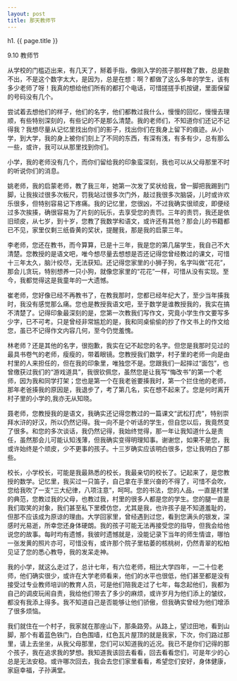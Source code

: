 ```yaml
---
layout: post
title: 那天教师节
---
```


h1. {{ page.title }}

9.10 教师节 

从学校的门槛迈出来，有几天了，掰着手指，像刚入学的孩子那样数了数，总是数不出，不是这个数字太大，是因为，总是在想：啊？都做了这么多年的学生，该有多少老师了呀！我真的想给他们所有的都打个电话，可惜搓搓手机按键，里面保留的号码没有几个。

尝试着去想他们的样子，他们的名字，他们都教过我什么，慢慢的回忆，慢慢去理顺，有些特别深刻的，有些记的不是那么清楚。我的老师们，不知道你们还记不记得我？我想尽量从记忆里找出你们的影子，找出你们在我身上留下的痕迹。从小学，到大学，我的身上被你们刻上了不同的东西，有深有浅，有多有少，总有那么一些，或许，我可以从那里找到你们。

小学，我的老师没有几个，而你们留给我的印象蛮深刻，我也可以从父母那里不时的听说你们的消息。

姚老师，我的启蒙老师，教了我三年，她第一次发了奖状给我，曾一脚把我踢到门脚，让我挨过很多次板尺，罚我站过很多次门外，敲过我很多次脑袋，儿时或许欢乐很多，但特别容易记下疼痛。我的记忆里，您很凶，不过我确实很顽皮，即便经过多次挨揍，确很容易为了片刻的玩乐，去享受您的责罚。三年的责罚，我还是依旧顽皮，从七岁，到十岁，您教了我数学和语文，或许还有其他？那会儿的书籍都已不见，家里仅剩三纸昏黄的奖状，提醒我，那是我的启蒙三年。

李老师，您还在教书，而今算算，已是十三年，我是您的第几届学生，我自己不大清楚。您教授的是语文吧，唯今想尽量去想想是否还记得您曾经教过的课文，可惜十三年太久，脑汁绞尽，无法获知。还记得您家里的小狮子狗，名字叫做“花花”，那会儿贪玩，特别想养一只小狗，就像您家里的“花花”一样，可惜从没有实现。至今，我都觉得这是我童年的一大遗憾。

崔老师，您好像已经不再教书了，在教我那时，您都已经年纪大了，至少当年揍我时，我没有感觉那么痛。您也是教授我语文吧，至于数学是谁教授我的，我实在搞不清楚了。记得印象最深刻的是，您第一次教我们写作文，究竟小学生作文要写多少字，已不可考。只是曾经非常尴尬的是，我和同桌偷偷的抄了作文书上的作文给您，虽已不记得作文内容几何，至今仍觉羞愧。

林老师？还是其他的名字，很抱歉，我实在记不起您的名字。但您是我那时见过的最具书卷气的老师，瘦瘦的，带着眼镜。您教授我们数学，村子里的老师一向是由村里的人来担任的，但在我的印象里，唯独您不是。您跟我们一起摔过“面包”，也曾缴获过我们的“游戏道具”，我很钦佩您，虽然您是让我写“悔改书”的第一个老师，因为我和同学打架；您也是第一个在我老爸要揍我时，第一个拦住他的老师，那年老爸揍我的原因是，我退步了，考了第几名，实在想不起来了。您是何时离开村子里的小学的,我亦无从知晓。

聂老师，您教授我的是语文，我确实还记得您教过的一篇课文“武松打虎”，特别崇拜水浒的好汉，所以仍然记得。我一向不是个听话的学生，但自您以后，我竟然变了很多。和您的多次谈话，我仍然记得，我始终觉得，那一年让我知道什么是责任，虽然那会儿可能认知浅薄，但我确实变得明理知事。谢谢您，如果不是您，我或许始终是个顽皮，少不更事的孩子。十三岁确实应该明白很多，您让我明白了那些。

校长，小学校长，可能是我最熟悉的校长，我最亲切的校长了。记起来了，是您教授的数学。记忆里，我买过一只笛子，自己拿在手里兴奋的不得了，可惜不会吹，您给我吹了一支“三大纪律，八项注意”，呵呵。您的书法，您的人品，一直是村里的典范，您教过我的父母，也教过我，村里的很多人都是您的学生。您的腿一直是我们取笑的对象，我们甚至私下里模仿您，尤其是我，也许孩子是不知道羞耻的，但那不应该成为原谅的理由。大学回家里，曾经遇到过您，看到您满头的银发，深感时光易逝，所幸您还身体硬朗。我的孩子可能无法再接受您的指导，但我会给他说您的故事。每时均有遗憾，我彼时遗憾就是，没能记录下当年的师生情谊，哪怕一张发黄的照片亦可，可惜没有，或许那个院子里枯萎的核桃树，仍然青翠的松柏见证了您的悉心教导，我的发呆走神。

我的小学，就这么走过了，总计七年，有六位老师，相比大学四年，一二十位老师，他们确实很少，或许在大学老师看来，他们的水平也很低，他们甚至都是没有接受过专业教师培训的教育人员，可是他们陪我走过了七年，每念起他们，我都为自己的调皮玩闹自责，我给他们带去了多少的麻烦，或许岁月为他们添上的皱纹，都没有我添上得多。我不知道自己是否能够让他们骄傲，但我确实曾经为他们增添了很多烦恼。

我们就住在一个村子，我家就在那座山下，那条路旁。从路上，望过田地，看到山脚，那个有着蓝色铁门，白色围墙，红色瓦片屋顶的就是我家，下次，你们路过那里，请上去坐坐，从我父母那里，您们可以知道我的近况。我已不是你们记得的那个孩子，我在追求我的梦想。我知道我该回去看看，回去看看您们，可是年少的心总是无法安稳。或许哪次回去，我会去您们家里看看，希望您们安好，身体健康，家庭幸福，子孙满堂。